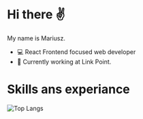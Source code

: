 # Hi there :v:
My name is Mariusz. 
- 💻 React Frontend focused web developer 
- :robot: Currently working at  Link Point.

# Skills ans experiance
![Top Langs](https://github-readme-stats.vercel.app/api/top-langs/?username=mariuszgit&hide=php&layout=compact)


